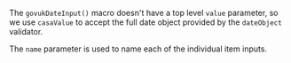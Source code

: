 
The `govukDateInput()` macro doesn't have a top level `value` parameter, so we use `casaValue` to accept the full date object provided by the `dateObject` validator.

The `name` parameter is used to name each of the individual item inputs.
